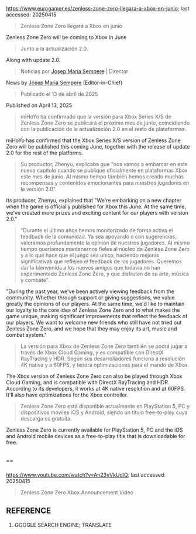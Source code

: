 https://www.eurogamer.es/zenless-zone-zero-llegara-a-xbox-en-junio; last accessed: 20250415

> Zenless Zone Zero llegará a Xbox en junio

Zenless Zone Zero will be coming to Xbox in June

> Junto a la actualización 2.0.

Along with update 2.0.

> Noticias por [Josep Maria Sempere](https://www.eurogamer.es/authors/josep-maria-sempere) | Director

News by [Josep Maria Sempere](https://www.eurogamer.es/authors/josep-maria-sempere) (Editor-in-Chief)

> Publicado el 13 de abril de 2025

Published on April 13, 2025

> miHoYo ha confirmado que la versión para Xbox Series X/S de Zenless Zone Zero se publicará el próximo mes de junio, coincidiendo con la publicación de la actualización 2.0 en el resto de plataformas.

miHoYo has confirmed that the Xbox Series X/S version of Zenless Zone Zero will be published this coming June, together with the release of update 2.0 for the rest of the platforms.

> Su productor, Zhenyu, explicaba que "nos vamos a embarcar en este nuevo capítulo cuando se publique oficialmente en plataformas Xbox este mes de junio. Al mismo tiempo también hemos creado muchas recompensas y contenidos emocionantes para nuestros jugadores en la versión 2.0".

Its producer, Zhenyu, explained that "We're embarking on a new chapter when the game is officially published for Xbox this June. At the same time, we've created more prizes and exciting content for our players with version 2.0."

> "Durante el último años hemos monitorizado de forma activa el feedback de la comunidad. Ya sea apoyando o con sugerencias, valoramos profundamente la opinión de nuestros jugadores. Al mismo tiempo queríamos mantenernos fieles al núcleo de Zenless Zone Zero y a lo que hace que el juego sea único, haciendo mejoras significativas que reflejen el feedback de los jugadores. Queremos dar la bienvenida a los nuevos amigos que todavía no han experimentado Zenless Zone Zero, y que disfruten de su arte, música y combate".

"During the past year, we've been actively viewing feedback from the community. Whether through support or giving  suggestions, we value greatly the opinions of our players. At the same time, we'd like to maintain our loyalty to the core idea of Zenless Zone Zero and to what makes the game unique, making significant improvements that reflect the feedback of our players. We want to welcome new friends who still have not tried out Zenless Zone Zero, and we hope that they may enjoy its art, music and combat system."

> La versión para Xbox de Zenless Zone Zero también se podrá jugar a través de Xbox Cloud Gaming, y es compatible con DirectX RayTracing y HDR. Según sus desarrolladores funciona a resolución 4K nativa y a 60FPS, y tendrá optimizaciones para el mando de Xbox.

The Xbox version of Zenless Zone Zero can also be played through Xbox Cloud Gaming, and is compatible with DirectX RayTracing and HDR. According to its developers, it works at 4K native resolution and at 60FPS. It'll also have optimizations for the Xbox controller.

> Zenless Zone Zero está disponible actualmente en PlayStation 5, PC y dispositivos móviles iOS y Android, siendo un título free-to-play cuya descarga es gratuita. 

Zenless Zone Zero is currently available for PlayStation 5, PC and the iOS and Android mobile devices as a free-to-play title that is downloadable for free.

## --

https://www.youtube.com/watch?v=An23yVkUdlQ; last accessed: 20250415

> Zenless Zone Zero Xbox Announcement Video 

## REFERENCE

1) GOOGLE SEARCH ENGINE; TRANSLATE